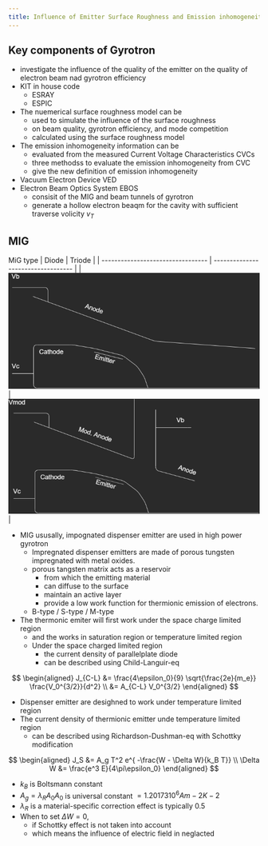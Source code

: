 ```yaml
---
title: Influence of Emitter Surface Roughness and Emission inhomogeneity
---
```


## Key components of Gyrotron

- investigate the influence of the quality of the emitter on the quality of electron beam nad gyrotron efficiency
- KIT in house code
  - ESRAY
  - ESPIC
- The nuemerical surface roughness model can be
  - used to simulate the influence of the surface roughness
  - on beam quality, gyrotron efficiency, and mode competition
  - calculated using the surface roughness model
- The emission inhomogeneity information can be
  - evaluated from the measured Current Voltage Characteristics CVCs
  - three methodss to evaluate the emission inhomogeneity from CVC
  - give the new definition of emission inhomogeneity
- Vacuum Electron Device VED
- Electron Beam Optics System EBOS
  - consisit of the MIG and beam tunnels of gyrotron
  - generate a hollow electron beaqm for the cavity with sufficient traverse volicity $v_{T}$

## MIG

MiG type
| Diode                             | Triode                             |
| --------------------------------- | ---------------------------------- |
| ![pic](img/Diagram-Diode-MIG.png) | ![pic](img/Diagram-Triode-MIG.png) |

- MIG ususally, impognated dispenser emitter are used in high power gyrotron
  - Impregnated dispenser emitters are made of porous tungsten impregnated with metal oxides.
  - porous tangsten matrix acts as a reservoir
    - from which the emitting material
    - can diffuse to the surface
    - maintain an active layer
    - provide a low work function for thermionic emission of electrons.
  - B-type / S-type / M-type
- The thermonic emiter will first work under the space charge limited region
  - and the works in saturation region or temperature limited region
  - Under the space charged limited region
    - the current density of parallelplate diode
    - can be described using Child-Languir-eq

$$ \begin{aligned}
    J_{C-L} &= \frac{4\epsilon_0}{9} \sqrt{\frac{2e}{m_e}} \frac{V_0^{3/2}}{d^2} \\
    &= A_{C-L} V_0^{3/2}
\end{aligned} $$

- Dispenser emitter are desighned to work under temperature limited region
- The current density of thermionic emitter unde temperature limited region
  - can be described using Richardson-Dushman-eq with Schottky modification

$$ \begin{aligned}
    J_S &= A_g T^2 e^{ -\frac{W - \Delta W}{k_B T}} \\
    \Delta W &= \frac{e^3 E}{4\pi\epsilon_0}
\end{aligned} $$

- $k_B$ is Boltsmann constant
- $A_g = \lambda_R A_0 A_0$ is universal constant $=1.20173 10^6 Am-2K-2$
- $\lambda_R$ is a material-specific correction effect is typically 0.5
- When to set $\Delta W = 0$,
  - if Schottky effect is not taken into account
  - which means the influence of electric field in neglacted
